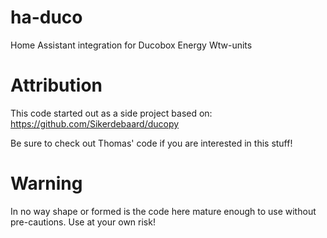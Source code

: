# ha-duco

Home Assistant integration for Ducobox Energy Wtw-units

# Attribution

This code started out as a side project based on:
<https://github.com/Sikerdebaard/ducopy>

Be sure to check out Thomas' code if you are interested in this stuff!

# Warning

In no way shape or formed is the code here mature enough to use without pre-cautions. Use at your own risk!
